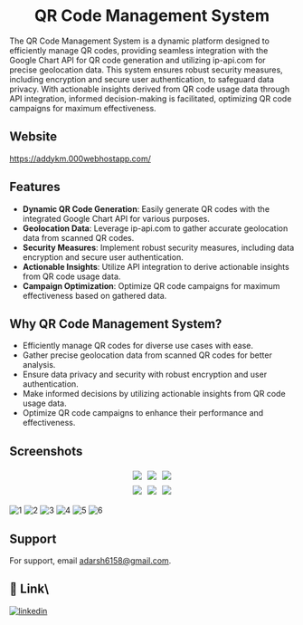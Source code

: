 <h1 align="center">QR Code Management System</h1>

The QR Code Management System is a dynamic platform designed to efficiently manage QR codes, providing seamless integration with the Google Chart API for QR code generation and utilizing ip-api.com for precise geolocation data. This system ensures robust security measures, including encryption and secure user authentication, to safeguard data privacy. With actionable insights derived from QR code usage data through API integration, informed decision-making is facilitated, optimizing QR code campaigns for maximum effectiveness.

## Website

https://addykm.000webhostapp.com/

## Features

- **Dynamic QR Code Generation**: Easily generate QR codes with the integrated Google Chart API for various purposes.
- **Geolocation Data**: Leverage ip-api.com to gather accurate geolocation data from scanned QR codes.
- **Security Measures**: Implement robust security measures, including data encryption and secure user authentication.
- **Actionable Insights**: Utilize API integration to derive actionable insights from QR code usage data.
- **Campaign Optimization**: Optimize QR code campaigns for maximum effectiveness based on gathered data.

## Why QR Code Management System?

- Efficiently manage QR codes for diverse use cases with ease.
- Gather precise geolocation data from scanned QR codes for better analysis.
- Ensure data privacy and security with robust encryption and user authentication.
- Make informed decisions by utilizing actionable insights from QR code usage data.
- Optimize QR code campaigns to enhance their performance and effectiveness.


## Screenshots
<div style="display: flex; justify-content: center;">
  <img src="https://github.com/Adarsh6158/SecureQRX/assets/119891550/264217ff-032a-4f2e-b470-e40013b98e1d" style="max-width: 300px; margin: 5px;">
  <img src="https://github.com/Adarsh6158/SecureQRX/assets/119891550/27991d1b-3f1c-46be-8abd-e1f3aefa7c52" style="max-width: 300px; margin: 5px;">
  <img src="https://github.com/Adarsh6158/SecureQRX/assets/119891550/780404cc-10d8-40d4-b19f-733ad1961e74" style="max-width: 300px; margin: 5px;">
</div>
<div style="display: flex; justify-content: center;">
  <img src="https://github.com/Adarsh6158/SecureQRX/assets/119891550/e8357d26-8111-4d73-97be-e9859d2fe77f" style="max-width: 300px; margin: 5px;">
  <img src="https://github.com/Adarsh6158/SecureQRX/assets/119891550/9da91e26-58cf-45e5-8475-407329e524b8" style="max-width: 300px; margin: 5px;">
  <img src="https://github.com/Adarsh6158/SecureQRX/assets/119891550/9af12261-c5b1-42d5-a043-e6b1b51f0ab1" style="max-width: 300px; margin: 5px;">
</div>

![1](https://github.com/Adarsh6158/SecureQRX/assets/119891550/264217ff-032a-4f2e-b470-e40013b98e1d)
![2](https://github.com/Adarsh6158/SecureQRX/assets/119891550/27991d1b-3f1c-46be-8abd-e1f3aefa7c52)
![3](https://github.com/Adarsh6158/SecureQRX/assets/119891550/780404cc-10d8-40d4-b19f-733ad1961e74)
![4](https://github.com/Adarsh6158/SecureQRX/assets/119891550/e8357d26-8111-4d73-97be-e9859d2fe77f)
![5](https://github.com/Adarsh6158/SecureQRX/assets/119891550/9da91e26-58cf-45e5-8475-407329e524b8)
![6](https://github.com/Adarsh6158/SecureQRX/assets/119891550/9af12261-c5b1-42d5-a043-e6b1b51f0ab1)


## Support

For support, email adarsh6158@gmail.com.

## 🔗 Link\


[![linkedin](https://img.shields.io/badge/linkedin-0A66C2?style=for-the-badge&logo=linkedin&logoColor=white)](https://www.linkedin.com/in/adarsh-35a9931ba/)
